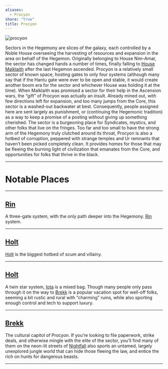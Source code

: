```yaml
---
aliases:
  - Procyon
share: "true"
title: Procyon
---
```


![procyon](../procyon.png)


Sectors in the Hegemony are slices of the galaxy, each controlled by a Noble House overseeing the harvesting of resources and expansion in the area on behalf of the Hegemon. Originally belonging to House Nim-Amar, the sector has changed hands a number of times, finally falling to [House Malklaith](../Factions/House%20Malklaith.md) after the last Hegemon ascended.
Procyon is a relatively small sector of known space, hosting gates to only four systems (although many say that if the Hantu gate were ever to be open and stable, it would create another boom era for the sector and whichever House was holding it at the time). When Malklaith was promised a sector for their help in the Ascension wars, the “gift” of Procyon was actually an insult. Already mined out, with few directions left for expansion, and too many jumps from the Core, this sector is a washed-out backwater at best. Consequently, people assigned here are sent largely as punishment, or (continuing the Hegemonic tradition) as a way to keep a promise of a posting without giving up something cherished.
The sector is a burgeoning place for Syndicates, mystics, and other folks that live on the fringes. Too far and too small to have the strong arm of the Hegemony truly clutched around its throat, Procyon is also a hotbed of corruption, peppered with strange temples and Ur remnants that haven’t been picked completely clean. It provides homes for those that may be fleeing the burning light of civilization that emanates from the Core, and opportunities for folks that thrive in the black.

---

# Notable Places

---

## [Rin](./Rin/index.md)

A three-gate system, with the only path deeper into the Hegemony. [Rin](./Rin/index.md) system.

---

## [Holt](./Holt/index.md)

[Holt](./Holt/index.md) is the biggest hotbed of scum and villainy.

---

## [Holt](./Holt/index.md)

A twin star system, [Iota](./Iota/index.md) is a mixed bag. Though many people only pass through it on the way to [Brekk](./Brekk/index.md) is a popular vacation spot for well-off folks, seeming a bit rustic and rural with “charming” ruins, while also sporting enough control and tech to support luxury.

---

## [Brekk](./Brekk/index.md)

The cultural capitol of Procyon. If you’re looking to file paperwork, strike deals, and otherwise mingle with the elite of the sector, you’ll find many of them on the neon-lit streets of [Nightfall](./Brekk/Nightfall.md) also sports an untamed, largely unexplored jungle world that can hide those fleeing the law, and entice the rich on hunts for dangerous beasts.

---
